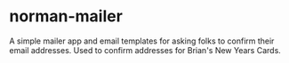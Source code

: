 # norman-mailer
A simple mailer app and email templates for asking folks to confirm their email addresses. Used to confirm addresses for Brian's New Years Cards.
